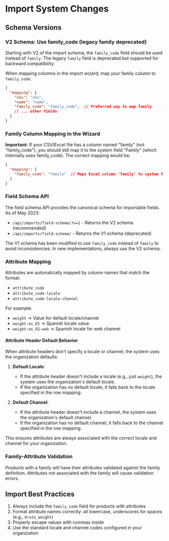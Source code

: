 # Import System Changes

## Schema Versions

### V2 Schema: Use family_code (legacy family deprecated)

Starting with V2 of the import schema, the `family_code` field should be used instead of `family`. 
The legacy `family` field is deprecated but supported for backward compatibility.

When mapping columns in the import wizard, map your family column to `family_code`:

```json
{
  "mapping": {
    "sku": "sku",
    "name": "name",
    "family_code": "family_code",  // Preferred way to map family
    // ... other fields
  }
}
```

### Family Column Mapping in the Wizard

**Important:** If your CSV/Excel file has a column named "family" (not "family_code"), you should still map it to the system field "Family" (which internally uses family_code). The correct mapping would be:

```json
{
  "mapping": {
    "family_code": "family"  // Maps Excel column 'family' to system field 'family_code'
  }
}
```

### Field Schema API

The field schema API provides the canonical schema for importable fields. As of May 2023:

- `/api/imports/field-schema/?v=2` - Returns the V2 schema (recommended)
- `/api/imports/field-schema/` - Returns the V1 schema (deprecated)

The V1 schema has been modified to use `family_code` instead of `family` to avoid inconsistencies.
In new implementations, always use the V2 schema.

### Attribute Mapping

Attributes are automatically mapped by column names that match the format:
- `attribute_code`
- `attribute_code-locale`
- `attribute_code-locale-channel`

For example:
- `weight` → Value for default locale/channel
- `weight-es_ES` → Spanish locale value
- `weight-es_ES-web` → Spanish locale for web channel

#### Attribute Header Default Behavior

When attribute headers don't specify a locale or channel, the system uses the organization defaults:

1. **Default Locale**:
   - If the attribute header doesn't include a locale (e.g., just `weight`), the system uses the organization's default locale.
   - If the organization has no default locale, it falls back to the locale specified in the row mapping.

2. **Default Channel**:
   - If the attribute header doesn't include a channel, the system uses the organization's default channel.
   - If the organization has no default channel, it falls back to the channel specified in the row mapping.

This ensures attributes are always associated with the correct locale and channel for your organization.

### Family-Attribute Validation

Products with a family will have their attributes validated against the family definition.
Attributes not associated with the family will cause validation errors.

## Import Best Practices

1. Always include the `family_code` field for products with attributes
2. Format attribute names correctly: all lowercase, underscores for spaces (e.g., `bruto_weight`)
3. Properly escape values with commas inside
4. Use the standard locale and channel codes configured in your organization 